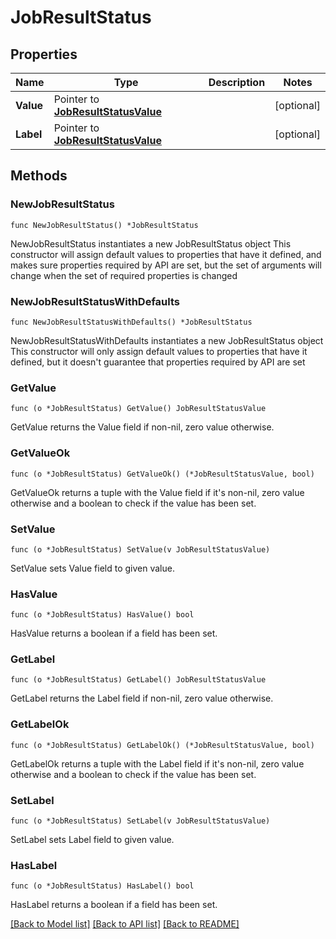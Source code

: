# JobResultStatus

## Properties

Name | Type | Description | Notes
------------ | ------------- | ------------- | -------------
**Value** | Pointer to [**JobResultStatusValue**](JobResultStatusValue.md) |  | [optional] 
**Label** | Pointer to [**JobResultStatusValue**](JobResultStatusValue.md) |  | [optional] 

## Methods

### NewJobResultStatus

`func NewJobResultStatus() *JobResultStatus`

NewJobResultStatus instantiates a new JobResultStatus object
This constructor will assign default values to properties that have it defined,
and makes sure properties required by API are set, but the set of arguments
will change when the set of required properties is changed

### NewJobResultStatusWithDefaults

`func NewJobResultStatusWithDefaults() *JobResultStatus`

NewJobResultStatusWithDefaults instantiates a new JobResultStatus object
This constructor will only assign default values to properties that have it defined,
but it doesn't guarantee that properties required by API are set

### GetValue

`func (o *JobResultStatus) GetValue() JobResultStatusValue`

GetValue returns the Value field if non-nil, zero value otherwise.

### GetValueOk

`func (o *JobResultStatus) GetValueOk() (*JobResultStatusValue, bool)`

GetValueOk returns a tuple with the Value field if it's non-nil, zero value otherwise
and a boolean to check if the value has been set.

### SetValue

`func (o *JobResultStatus) SetValue(v JobResultStatusValue)`

SetValue sets Value field to given value.

### HasValue

`func (o *JobResultStatus) HasValue() bool`

HasValue returns a boolean if a field has been set.

### GetLabel

`func (o *JobResultStatus) GetLabel() JobResultStatusValue`

GetLabel returns the Label field if non-nil, zero value otherwise.

### GetLabelOk

`func (o *JobResultStatus) GetLabelOk() (*JobResultStatusValue, bool)`

GetLabelOk returns a tuple with the Label field if it's non-nil, zero value otherwise
and a boolean to check if the value has been set.

### SetLabel

`func (o *JobResultStatus) SetLabel(v JobResultStatusValue)`

SetLabel sets Label field to given value.

### HasLabel

`func (o *JobResultStatus) HasLabel() bool`

HasLabel returns a boolean if a field has been set.


[[Back to Model list]](../README.md#documentation-for-models) [[Back to API list]](../README.md#documentation-for-api-endpoints) [[Back to README]](../README.md)


